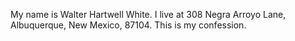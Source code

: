 My name is Walter Hartwell White. 
I live at 308 Negra Arroyo Lane, Albuquerque, New Mexico, 87104. 
This is my confession.
